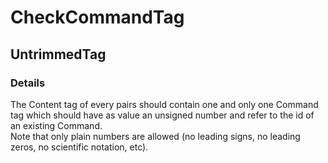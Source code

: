 ﻿---  
uid: Validator_9_4_3  
---

# CheckCommandTag

## UntrimmedTag

### Details

The Content tag of every pairs should contain one and only one Command tag which should have as value an unsigned number and refer to the id of an existing Command.  
Note that only plain numbers are allowed (no leading signs, no leading zeros, no scientific notation, etc).
